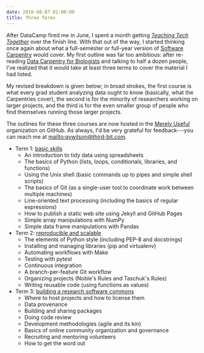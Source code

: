 ```yaml
---
date: 2018-08-07 01:00:00
title: Three Terms
---
```


After DataCamp fired me in June,
I spent a month getting *[Teaching Tech Together](http://teachtogether.tech)* over the finish line.
With that out of the way,
I started thinking once again about what a full-semester or full-year version of [Software Carpentry](http://software-carpentry.org)
would cover.
My first outline was far too ambitious:
after re-reading [Data Carpentry for Biologists](https://datacarpentry.org/semester-biology/)
and talking to half a dozen people,
I've realized that it would take at least three terms to cover the material I had listed.

My revised breakdown is given below;
in broad strokes,
the first course is what every grad student analyzing data ought to know
(basically, what the Carpentries cover),
the second is for the minority of researchers working on larger projects,
and the third is for the even smaller group of people who find themselves running those larger projects.

The outlines for these three courses are now hosted in the [Merely Useful](https://github.com/merely-useful/) organization on GitHub.
As always,
I'd be very grateful for feedback---you can reach me at [mailto:gvwilson@third-bit.com](gvwilson@third-bit.com).

- Term 1: [basic skills](https://merely-useful.github.io/one-extra-fact/en/)
  - An introduction to tidy data using spreadsheets
  - The basics of Python (lists, loops, conditionals, libraries, and functions)
  - Using the Unix shell (basic commands up to pipes and simple shell scripts)
  - The basics of Git (as a single-user tool to coordinate work between multiple machines)
  - Line-oriented text processing (including the basics of regular expressions)
  - How to publish a static web site using Jekyll and GitHub Pages
  - Simple array manipulations with NumPy
  - Simple data frame manipulations with Pandas
- Term 2: [reproducible and scalable](https://merely-useful.github.io/still-magic/en/)
  - The elements of Python style (including PEP-8 and docstrings)
  - Installing and managing libraries (pip and virtualenv)
  - Automating workflows with Make
  - Testing with pytest
  - Continuous integration
  - A branch-per-feature Git workflow
  - Organizing projects (Noble's Rules and Taschuk's Rules)
  - Writing reusable code (using functions as values)
- Term 3: [building a research software commons](https://merely-useful.github.io/set-on-fire/en/)
  - Where to host projects and how to license them
  - Data provenance
  - Building and sharing packages
  - Doing code review
  - Development methodologies (agile and its kin)
  - Basics of online community organization and governance
  - Recruiting and mentoring volunteers
  - How to get the word out
